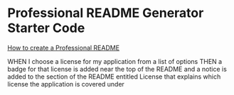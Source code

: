 # Professional README Generator Starter Code

[How to create a Professional README](https://coding-boot-camp.github.io/full-stack/github/professional-readme-guide)

WHEN I choose a license for my application from a list of options
THEN a badge for that license is added near the top of the README and a notice is added to the section of the README entitled License that explains which license the application is covered under